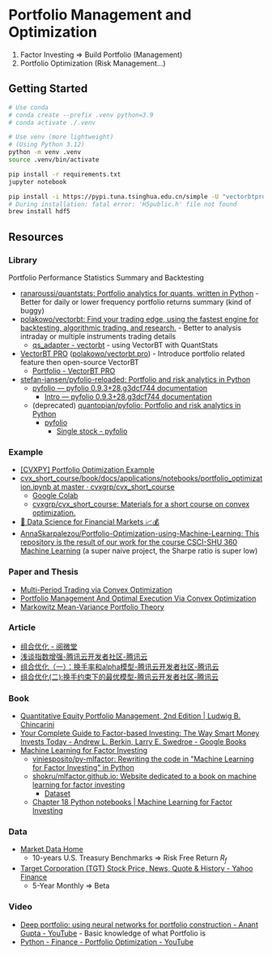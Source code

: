 # Portfolio Management and Optimization

1. Factor Investing => Build Portfolio (Management)
2. Portfolio Optimization (Risk Management...)

## Getting Started

```bash
# Use conda
# conda create --prefix .venv python=3.9
# conda activate ./.venv

# Use venv (more lightweight)
# (Using Python 3.12)
python -m venv .venv
source .venv/bin/activate

pip install -r requirements.txt
jupyter notebook
```

```bash
pip install -i https://pypi.tuna.tsinghua.edu.cn/simple -U "vectorbtpro[base] @ git+ssh://git@github.com/polakowo/vectorbt.pro.git" 
# During installation: fatal error: 'H5public.h' file not found
brew install hdf5
```

## Resources

### Library

Portfolio Performance Statistics Summary and Backtesting

- [ranaroussi/quantstats: Portfolio analytics for quants, written in Python](https://github.com/ranaroussi/quantstats) - Better for daily or lower frequency portfolio returns summary (kind of buggy)
- [polakowo/vectorbt: Find your trading edge, using the fastest engine for backtesting, algorithmic trading, and research.](https://github.com/polakowo/vectorbt) - Better to analysis intraday or multiple instruments trading details
  - [qs_adapter - vectorbt](https://vectorbt.dev/api/returns/qs_adapter/) - using VectorBT with QuantStats
- [VectorBT PRO](https://vectorbt.pro/) ([polakowo/vectorbt.pro](https://github.com/polakowo/vectorbt.pro)) - Introduce portfolio related feature then open-source VectorBT
  - [Portfolio - VectorBT PRO](https://vectorbt.pro/features/portfolio/)
- [stefan-jansen/pyfolio-reloaded: Portfolio and risk analytics in Python](https://github.com/stefan-jansen/pyfolio-reloaded)
  - [pyfolio — pyfolio 0.9.3+28.g3dcf744 documentation](https://pyfolio.ml4trading.io/)
    - [Intro — pyfolio 0.9.3+28.g3dcf744 documentation](https://pyfolio.ml4trading.io/notebooks/single_stock_example.html#Download-daily-stock-prices-using-yfinance)
  - (deprecated) [quantopian/pyfolio: Portfolio and risk analytics in Python](https://github.com/quantopian/pyfolio)
    - [pyfolio](https://quantopian.github.io/pyfolio/)
      - [Single stock - pyfolio](https://quantopian.github.io/pyfolio/notebooks/single_stock_example/)

### Example

- [[CVXPY] Portfolio Optimization Example](https://www.kaggle.com/code/marketneutral/cvxpy-portfolio-optimization-example)
- [cvx_short_course/book/docs/applications/notebooks/portfolio_optimization.ipynb at master · cvxgrp/cvx_short_course](https://github.com/cvxgrp/cvx_short_course/blob/master/book/docs/applications/notebooks/portfolio_optimization.ipynb)
  - [Google Colab](https://colab.research.google.com/github/cvxgrp/cvx_short_course/blob/master/book/docs/applications/notebooks/portfolio_optimization.ipynb)
  - [cvxgrp/cvx_short_course: Materials for a short course on convex optimization.](https://github.com/cvxgrp/cvx_short_course)
- [🤑 Data Science for Financial Markets 📈💰](https://www.kaggle.com/code/lusfernandotorres/data-science-for-financial-markets#optimizing-portfolio)
- [AnnaSkarpalezou/Portfolio-Optimization-using-Machine-Learning: This repository is the result of our work for the course CSCI-SHU 360 Machine Learning](https://github.com/AnnaSkarpalezou/Portfolio-Optimization-using-Machine-Learning) (a super naive project, the Sharpe ratio is super low)

### Paper and Thesis

- [Multi-Period Trading via Convex Optimization](https://stanford.edu/~boyd/papers/pdf/cvx_portfolio.pdf)
- [Portfolio Management And Optimal Execution Via Convex Optimization](https://stacks.stanford.edu/file/druid:wm743bj5020/thesis-augmented.pdf)
- [Markowitz Mean-Variance Portfolio Theory](https://sites.math.washington.edu/~burke/crs/408/fin-proj/mark1.pdf)

### Article

- [组合优化 - 阅微堂](https://zhiqiang.org/tag/portfolio-optimization.html)
- [浅谈指数增强-腾讯云开发者社区-腾讯云](https://cloud.tencent.com/developer/article/1424201)
- [组合优化（一）：换手率和alpha模型-腾讯云开发者社区-腾讯云](https://cloud.tencent.com/developer/article/2242060)
- [组合优化(二):换手约束下的最优模型-腾讯云开发者社区-腾讯云](https://cloud.tencent.com/developer/article/2242059)

### Book

- [Quantitative Equity Portfolio Management, 2nd Edition | Ludwig B. Chincarini](https://ludwigbc.com/books/qepm-2/)
- [Your Complete Guide to Factor-based Investing: The Way Smart Money Invests Today - Andrew L. Berkin, Larry E. Swedroe - Google Books](https://books.google.co.jp/books/about/Your_Complete_Guide_to_Factor_based_Inve.html?id=iSNBvgAACAAJ&redir_esc=y)
- [Machine Learning for Factor Investing](https://www.mlfactor.com/)
  - [viniesposito/py-mlfactor: Rewriting the code in "Machine Learning for Factor Investing" in Python](https://github.com/viniesposito/py-mlfactor)
  - [shokru/mlfactor.github.io: Website dedicated to a book on machine learning for factor investing](https://github.com/shokru/mlfactor.github.io?tab=readme-ov-file)
    - [Dataset](https://github.com/shokru/mlfactor.github.io/tree/master/material)
  - [Chapter 18 Python notebooks | Machine Learning for Factor Investing](https://www.mlfactor.com/python.html)

### Data

- [Market Data Home](https://finra-markets.morningstar.com/MarketData/Default.jsp?sdkVersion=2.62.9)
  - 10-years U.S. Treasury Benchmarks => Risk Free Return $R_f$
- [Target Corporation (TGT) Stock Price, News, Quote & History - Yahoo Finance](https://finance.yahoo.com/quote/TGT/?p=TGT&.tsrc=fin-srch)
  - 5-Year Monthly => Beta

### Video

- [Deep portfolio: using neural networks for portfolio construction - Anant Gupta - YouTube](https://www.youtube.com/watch?v=7LOb9kk6U_M) - Basic knowledge of what Portfolio is
- [Python - Finance - Portfolio Optimization - YouTube](https://www.youtube.com/playlist?list=PLcFcktZ0wnNnqefRpFMS1k9_VlhVw7bzc)
